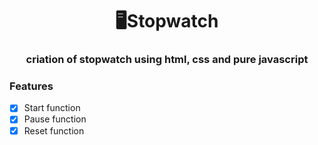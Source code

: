 <h1 align='center'>🖥️Stopwatch</h2>

<h3 align='center'> criation of stopwatch using html, css and pure javascript</h3>
  
### Features
-[x] Start function<br>
-[x] Pause function<br>
-[x] Reset function<br>
